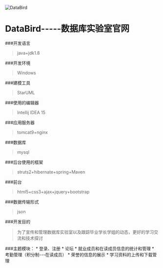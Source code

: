 ﻿![DataBird](https://static.oschina.net/uploads/img/201610/16092536_ID94.png "DataBird")

# DataBird-----数据库实验室官网

###开发语言   
>java+jdk1.8

###开发环境  
> Windows

###建模工具
>StarUML

###使用的编辑器   
>Intellij IDEA 15

###应用服务器  
> tomcat9+nginx

###数据库   
> mysql

###后台使用的框架 
>struts2+hibernate+spring+Maven

###前台  
>  html5+css3+ajax+jquery+bootstrap

###数据传输形式  
 >json

###开发目的
>为了宣传和管理数据库实验室以及跟踪毕业学长学姐的动态，更好的学习交流和技术探讨

###主题模块：
         * 登录、注册
         * 论坛
         * 就业成员和在读成员信息的统计和管理
         * 考勤管理（积分制---在读成员）
         * 荣誉的信息的展示
         * 学习资料的上传和下载管理

